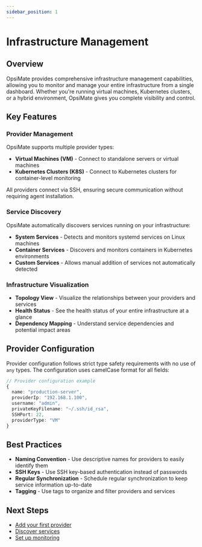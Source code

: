 ```yaml
---
sidebar_position: 1
---
```


# Infrastructure Management

## Overview

OpsiMate provides comprehensive infrastructure management capabilities, allowing you to monitor and manage your entire infrastructure from a single dashboard. Whether you're running virtual machines, Kubernetes clusters, or a hybrid environment, OpsiMate gives you complete visibility and control.

## Key Features

### Provider Management

OpsiMate supports multiple provider types:

- **Virtual Machines (VM)** - Connect to standalone servers or virtual machines
- **Kubernetes Clusters (K8S)** - Connect to Kubernetes clusters for container-level monitoring

All providers connect via SSH, ensuring secure communication without requiring agent installation.

### Service Discovery

OpsiMate automatically discovers services running on your infrastructure:

- **System Services** - Detects and monitors systemd services on Linux machines
- **Container Services** - Discovers and monitors containers in Kubernetes environments
- **Custom Services** - Allows manual addition of services not automatically detected

### Infrastructure Visualization

- **Topology View** - Visualize the relationships between your providers and services
- **Health Status** - See the health status of your entire infrastructure at a glance
- **Dependency Mapping** - Understand service dependencies and potential impact areas

## Provider Configuration

Provider configuration follows strict type safety requirements with no use of `any` types. The configuration uses camelCase format for all fields:

```typescript
// Provider configuration example
{
  name: "production-server",
  providerIp: "192.168.1.100",
  username: "admin",
  privateKeyFilename: "~/.ssh/id_rsa",
  SSHPort: 22,
  providerType: "VM"
}
```

## Best Practices

- **Naming Convention** - Use descriptive names for providers to easily identify them
- **SSH Keys** - Use SSH key-based authentication instead of passwords
- **Regular Synchronization** - Schedule regular synchronization to keep service information up-to-date
- **Tagging** - Use tags to organize and filter providers and services

## Next Steps

- [Add your first provider](../getting-started/adding-providers)
- [Discover services](../getting-started/discovering-services)
- [Set up monitoring](../monitoring/setting-up-alerts)
